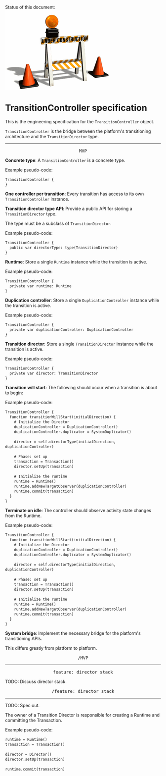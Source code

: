 Status of this document:
![](../_assets/under-construction-flashing-barracade-animation.gif)

# TransitionController specification

This is the engineering specification for the `TransitionController` object.

`TransitionController` is the bridge between the platform's transitioning architecture and the `TransitionDirector` type.

---

<p style="text-align:center"><tt>MVP</tt></p>

**Concrete type**: A `TransitionController` is a concrete type.

Example pseudo-code:

    TransitionController {
    }

**One controller per transition**: Every transition has access to its own `TransitionController` instance.

**Transition director type API**: Provide a public API for storing a `TransitionDirector` type.

The type must be a subclass of `TransitionDirector`.

Example pseudo-code:

    TransitionController {
      public var directorType: type(TransitionDirector)
    }

**Runtime**: Store a single `Runtime` instance while the transition is active.

Example pseudo-code:

    TransitionController {
      private var runtime: Runtime
    }

**Duplication controller**: Store a single `DuplicationController` instance while the transition is active.

Example pseudo-code:

    TransitionController {
      private var duplicationController: DuplicationController
    }

**Transition director**: Store a single `TransitionDirector` instance while the transition is active.

Example pseudo-code:

    TransitionController {
      private var director: TransitionDirector
    }

**Transition will start**: The following should occur when a transition is about to begin:

Example pseudo-code:

    TransitionController {
      function transitionWillStart(initialDirection) {
        # Initialize the Director
        duplicationController = DuplicationController()
        duplicationController.duplicator = SystemDuplicator()
        
        director = self.directorType(initialDirection, duplicationController)
        
        # Phase: set up
        transaction = Transaction()
        director.setUp(transaction)
        
        # Initialize the runtime
        runtime = Runtime()
        runtime.addNewTargetObserver(duplicationController)
        runtime.commit(transaction)
      }
    }

**Terminate on idle**: The controller should observe activity state changes from the Runtime.

Example pseudo-code:

    TransitionController {
      function transitionWillStart(initialDirection) {
        # Initialize the Director
        duplicationController = DuplicationController()
        duplicationController.duplicator = SystemDuplicator()
        
        director = self.directorType(initialDirection, duplicationController)
        
        # Phase: set up
        transaction = Transaction()
        director.setUp(transaction)
        
        # Initialize the runtime
        runtime = Runtime()
        runtime.addNewTargetObserver(duplicationController)
        runtime.commit(transaction)
      }
    }

**System bridge**: Implement the necessary bridge for the platform's transitioning APIs.

This differs greatly from platform to platform.

<p style="text-align:center"><tt>/MVP</tt></p>

---

<p style="text-align:center"><tt>feature: director stack</tt></p>

TODO: Discuss director stack.

<p style="text-align:center"><tt>/feature: director stack</tt></p>

---

TODO: Spec out.

The owner of a Transition Director is responsible for creating a Runtime and committing the Transaction.

Example pseudo-code:

    runtime = Runtime()
    transaction = Transaction()
    
    director = Director()
    director.setUp(transaction)
    
    runtime.commit(transaction)
